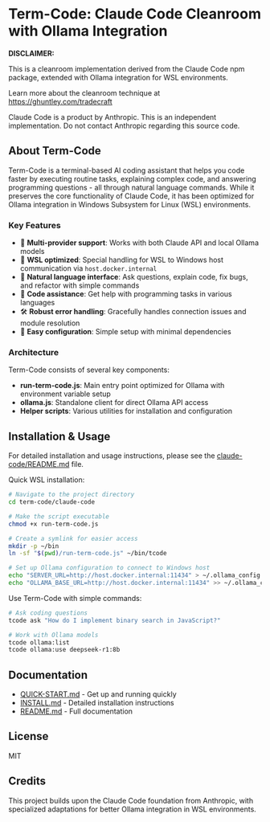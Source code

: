 # Term-Code: Claude Code Cleanroom with Ollama Integration

**DISCLAIMER:**

This is a cleanroom implementation derived from the Claude Code npm package, extended with Ollama integration for WSL environments.

Learn more about the cleanroom technique at https://ghuntley.com/tradecraft

Claude Code is a product by Anthropic. This is an independent implementation. Do not contact Anthropic regarding this source code.

## About Term-Code

Term-Code is a terminal-based AI coding assistant that helps you code faster by executing routine tasks, explaining complex code, and answering programming questions - all through natural language commands. While it preserves the core functionality of Claude Code, it has been optimized for Ollama integration in Windows Subsystem for Linux (WSL) environments.

### Key Features

- 🤖 **Multi-provider support**: Works with both Claude API and local Ollama models
- 🐧 **WSL optimized**: Special handling for WSL to Windows host communication via `host.docker.internal`
- 💬 **Natural language interface**: Ask questions, explain code, fix bugs, and refactor with simple commands 
- 🔄 **Code assistance**: Get help with programming tasks in various languages
- 🛠️ **Robust error handling**: Gracefully handles connection issues and module resolution
- 🔧 **Easy configuration**: Simple setup with minimal dependencies

### Architecture

Term-Code consists of several key components:

- **run-term-code.js**: Main entry point optimized for Ollama with environment variable setup
- **ollama.js**: Standalone client for direct Ollama API access
- **Helper scripts**: Various utilities for installation and configuration

## Installation & Usage

For detailed installation and usage instructions, please see the [claude-code/README.md](claude-code/README.md) file.

Quick WSL installation:

```bash
# Navigate to the project directory
cd term-code/claude-code

# Make the script executable
chmod +x run-term-code.js

# Create a symlink for easier access
mkdir -p ~/bin
ln -sf "$(pwd)/run-term-code.js" ~/bin/tcode

# Set up Ollama configuration to connect to Windows host
echo "SERVER_URL=http://host.docker.internal:11434" > ~/.ollama_config
echo "OLLAMA_BASE_URL=http://host.docker.internal:11434" >> ~/.ollama_config
```

Use Term-Code with simple commands:

```bash
# Ask coding questions
tcode ask "How do I implement binary search in JavaScript?"

# Work with Ollama models
tcode ollama:list
tcode ollama:use deepseek-r1:8b
```

## Documentation

- [QUICK-START.md](claude-code/QUICK-START.md) - Get up and running quickly
- [INSTALL.md](claude-code/INSTALL.md) - Detailed installation instructions
- [README.md](claude-code/README.md) - Full documentation

## License

MIT

## Credits

This project builds upon the Claude Code foundation from Anthropic, with specialized adaptations for better Ollama integration in WSL environments.
